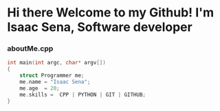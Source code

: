 # Hi there Welcome to my Github! I'm Isaac Sena, Software developer

### aboutMe.cpp
```c++
int main(int argc, char* argv[])
{
    struct Programmer me;
    me.name = "Isaac Sena";
    me.age  = 20;
    me.skills =  CPP | PYTHON | GIT | GITHUB;
}
```
